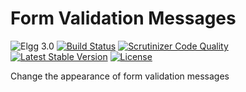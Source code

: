 # Form Validation Messages

![Elgg 3.0](https://img.shields.io/badge/Elgg-3.0-green.svg)
[![Build Status](https://scrutinizer-ci.com/g/ColdTrick/form_validation_messages/badges/build.png?b=master)](https://scrutinizer-ci.com/g/ColdTrick/form_validation_messages/build-status/master)
[![Scrutinizer Code Quality](https://scrutinizer-ci.com/g/ColdTrick/form_validation_messages/badges/quality-score.png?b=master)](https://scrutinizer-ci.com/g/ColdTrick/form_validation_messages/?branch=master)
[![Latest Stable Version](https://poser.pugx.org/coldtrick/form_validation_messages/v/stable.svg)](https://packagist.org/packages/coldtrick/form_validation_messages)
[![License](https://poser.pugx.org/coldtrick/form_validation_messages/license.svg)](https://packagist.org/packages/coldtrick/form_validation_messages)

Change the appearance of form validation messages
